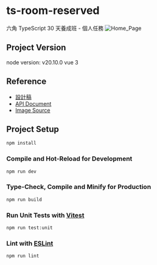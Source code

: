 # ts-room-reserved
六角 TypeScript 30 天養成班 - 個人任務
![Home_Page](https://i.imgur.com/8B2nBAA.png)

## Project Version

node version: v20.10.0
vue 3


## Reference
* [設計稿](https://www.figma.com/file/23VhjSXFWeZfXYXjcZOceb/%E5%85%AD%E8%A7%92-Project-%2F-%E9%85%92%E5%BA%97%E8%A8%82%E6%88%BF%E7%B6%B2%E7%AB%99?type=design&node-id=21-1459&mode=design&t=0YU3CJXUcpwLiCJZ-0)
* [API Document](https://hexschool-video-course-api.onrender.com/swagger/)
* [Image Source](https://github.com/hexschool/2022-web-layout-training/tree/main/typescript-hotel)

## Project Setup

```sh
npm install
```

### Compile and Hot-Reload for Development

```sh
npm run dev
```

### Type-Check, Compile and Minify for Production

```sh
npm run build
```

### Run Unit Tests with [Vitest](https://vitest.dev/)

```sh
npm run test:unit
```

### Lint with [ESLint](https://eslint.org/)

```sh
npm run lint
```
